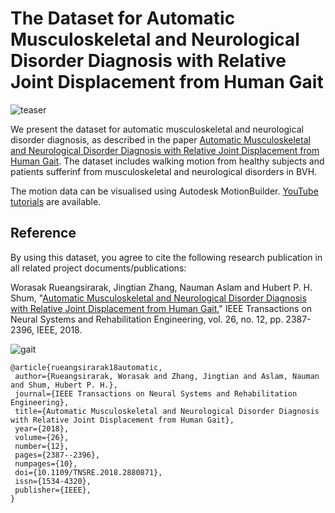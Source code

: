 # The Dataset for Automatic Musculoskeletal and Neurological Disorder Diagnosis with Relative Joint Displacement from Human Gait

![teaser](https://github.com/hubertshum/Automatic-Musculoskeletal-And-Neurological-Disorder-Diagnosis/blob/004939004102fb7795f06259d6c5ad9356900b8d/teaser.png)

<p>We present the dataset for automatic musculoskeletal and neurological disorder diagnosis, as described in the paper <a href="http://hubertshum.com/pbl_tnsre2018disorder.htm">Automatic Musculoskeletal and Neurological Disorder Diagnosis with Relative Joint Displacement from Human Gait</a>. The dataset includes walking motion from healthy subjects and patients sufferinf from musculoskeletal and neurological disorders in BVH.
  
The motion data can be visualised using Autodesk MotionBuilder. <a href="https://www.youtube.com/playlist?list=PLtv0q3KQ5a9rKTl3v4qwmTY2VaXemwPu8">YouTube tutorials</a> are available.

<h2>Reference</h2>
<p>By using this dataset, you agree to cite the following research publication in all related project documents/publications:</p>
<p ">Worasak Rueangsirarak, Jingtian Zhang, Nauman Aslam and Hubert P. H. Shum, "<a href="http://hubertshum.com/pbl_tnsre2018disorder.htm">Automatic Musculoskeletal and Neurological Disorder Diagnosis with Relative Joint Displacement from Human Gait</a>," IEEE Transactions on Neural Systems and Rehabilitation Engineering, vol. 26, no. 12, pp. 2387-2396, IEEE, 2018.</p>

![gait](https://github.com/hubertshum/Automatic-Musculoskeletal-And-Neurological-Disorder-Diagnosis/blob/f0c7fe2baf8b224c65246b5f116d11c958d79d9d/gait.png)

```
@article{rueangsirarak18automatic,
 author={Rueangsirarak, Worasak and Zhang, Jingtian and Aslam, Nauman and Shum, Hubert P. H.},
 journal={IEEE Transactions on Neural Systems and Rehabilitation Engineering},
 title={Automatic Musculoskeletal and Neurological Disorder Diagnosis with Relative Joint Displacement from Human Gait},
 year={2018},
 volume={26},
 number={12},
 pages={2387--2396},
 numpages={10},
 doi={10.1109/TNSRE.2018.2880871},
 issn={1534-4320},
 publisher={IEEE},
}
```
